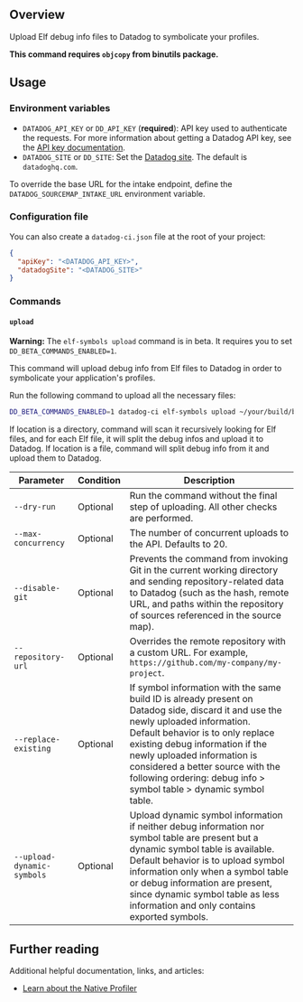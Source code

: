 ## Overview

Upload Elf debug info files to Datadog to symbolicate your profiles.

**This command requires `objcopy` from binutils package.**

## Usage

### Environment variables

- `DATADOG_API_KEY` or `DD_API_KEY` (**required**): API key used to authenticate the requests. For more information about getting a Datadog API key, see the [API key documentation][2].
- `DATADOG_SITE` or `DD_SITE`: Set the [Datadog site][3]. The default is `datadoghq.com`.

To override the base URL for the intake endpoint, define the `DATADOG_SOURCEMAP_INTAKE_URL` environment variable.

### Configuration file

You can also create a `datadog-ci.json` file at the root of your project:

```json
{
  "apiKey": "<DATADOG_API_KEY>",
  "datadogSite": "<DATADOG_SITE>"
}
```

### Commands

#### `upload`

**Warning:** The `elf-symbols upload` command is in beta. It requires you to set `DD_BETA_COMMANDS_ENABLED=1`.

This command will upload debug info from Elf files to Datadog in order to symbolicate your application's profiles.

Run the following command to upload all the necessary files:

```bash
DD_BETA_COMMANDS_ENABLED=1 datadog-ci elf-symbols upload ~/your/build/bin/
```

If location is a directory, command will scan it recursively looking for Elf files, and for each Elf file, it will split the debug infos and upload it to Datadog.
If location is a file, command will split debug info from it and upload them to Datadog.

| Parameter                  | Condition | Description                                                                                                                                                                                                                                                                                                                                          |
| -------------------------- | --------- | ---------------------------------------------------------------------------------------------------------------------------------------------------------------------------------------------------------------------------------------------------------------------------------------------------------------------------------------------------- |
| `--dry-run`                | Optional  | Run the command without the final step of uploading. All other checks are performed.                                                                                                                                                                                                                                                                 |
| `--max-concurrency`        | Optional  | The number of concurrent uploads to the API. Defaults to 20.                                                                                                                                                                                                                                                                                         |
| `--disable-git`            | Optional  | Prevents the command from invoking Git in the current working directory and sending repository-related data to Datadog (such as the hash, remote URL, and paths within the repository of sources referenced in the source map).                                                                                                                      |
| `--repository-url`         | Optional  | Overrides the remote repository with a custom URL. For example, `https://github.com/my-company/my-project`.                                                                                                                                                                                                                                          |
| `--replace-existing`       | Optional  | If symbol information with the same build ID is already present on Datadog side, discard it and use the newly uploaded information.<br>Default behavior is to only replace existing debug information if the newly uploaded information is considered a better source with the following ordering: debug info > symbol table > dynamic symbol table. |
| `--upload-dynamic-symbols` | Optional  | Upload dynamic symbol information if neither debug information nor symbol table are present but a dynamic symbol table is available.<br>Default behavior is to upload symbol information only when a symbol table or debug information are present, since dynamic symbol table as less information and only contains exported symbols.               |

## Further reading

Additional helpful documentation, links, and articles:

- [Learn about the Native Profiler][1]

[1]: https://docs.datadoghq.com/profiler/enabling/ddprof
[2]: https://docs.datadoghq.com/account_management/api-app-keys/#api-keys
[3]: https://docs.datadoghq.com/getting_started/site/#access-the-datadog-site
